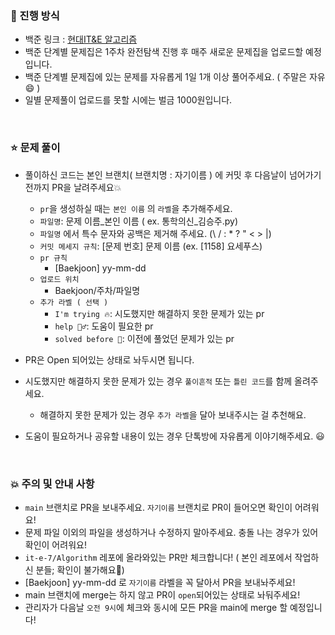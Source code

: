 ### 🐳 진행 방식
- 백준 링크 : [현대IT&E 알고리즘](https://www.acmicpc.net/group/practice/17247) 
- 백준 단계별 문제집은 1주차 완전탐색 진행 후 매주 새로운 문제집을 업로드할 예정입니다. 
- 백준 단계별 문제집에 있는 문제를 자유롭게 1일 1개 이상 풀어주세요. ( 주말은 자유😄 )
- 일별 문제풀이 업로드를 못할 시에는 벌금 1000원입니다.
<br>

### ⭐️ 문제 풀이
- 풀이하신 코드는 본인 브랜치( 브랜치명 : 자기이름 ) 에 커밋 후 다음날이 넘어가기 전까지 PR을 날려주세요💥
  - `pr`을 생성하실 때는 `본인 이름` 의 `라벨`을 추가해주세요.
  - `파일명`: 문제 이름_본인 이름 ( ex. 통학의신_김승주.py)
  - `파일명` 에서 특수 문자와 공백은 제거해 주세요. (\ / : * ? " < > |)
  - `커밋 메세지 규칙`: [문제 번호] 문제 이름 (ex. [1158] 요세푸스)
  - `pr 규칙`
    - [Baekjoon] yy-mm-dd
  - `업로드 위치`
    - Baekjoon/주차/파일명
  - `추가 라벨 ( 선택 )`
    - `I'm trying 🔥`: 시도했지만 해결하지 못한 문제가 있는 pr
    - `help 🙋‍♂️`: 도움이 필요한 pr
    - `solved before 📝`: 이전에 풀었던 문제가 있는 pr
- PR은 Open 되어있는 상태로 놔두시면 됩니다. 
    
- 시도했지만 해결하지 못한 문제가 있는 경우 `풀이흔적` 또는 `틀린 코드`를 함께 올려주세요.
  - 해결하지 못한 문제가 있는 경우 `추가 라벨`을 달아 보내주시는 걸 추천해요. 
- 도움이 필요하거나 공유할 내용이 있는 경우 단톡방에 자유롭게 이야기해주세요. 😃
<br>

### 💥 주의 및 안내 사항
- `main` 브랜치로 PR을 보내주세요. `자기이름` 브랜치로 PR이 들어오면 확인이 어려워요!
- 문제 파일 이외의 파일을 생성하거나 수정하지 말아주세요. 충돌 나는 경우가 있어 확인이 어려워요!
- `it-e-7/Algorithm` 레포에 올라와있는 PR만 체크합니다! ( 본인 레포에서 작업하신 분들; 확인이 불가해요🥲)
- [Baekjoon] yy-mm-dd 로 `자기이름` 라벨을 꼭 달아서 PR을 보내놔주세요!
- main 브랜치에 merge는 하지 않고 PR이 `open`되어있는 상태로 놔둬주세요! 
- 관리자가 다음날 `오전 9시`에 체크와 동시에 모든 PR을 main에 merge 할 예정입니다!
<br>
